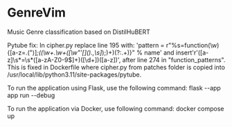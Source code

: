 # GenreVim
Music Genre classification based on DistilHuBERT

Pytube fix: In cipher.py replace line 195 with: 'pattern = r"%s=function\(\w\){[a-z=\.\(\"\)]*;((\w+\.\w+\([\w\"\'\[\]\(\)\.\,\s]*\);)+)(?:.+)}" % name' and insert'r'\([a-z]\s*=\s*([a-zA-Z0-9$]+)(\[\d+\])\([a-z]\)', after line 274 in "function_patterns". This is fixed in Dockerfile where cipher.py from patches folder is copied into /usr/local/lib/python3.11/site-packages/pytube.

To run the application using Flask, use the following command:
flask --app app run --debug

To run the application via Docker, use following command:
docker compose up